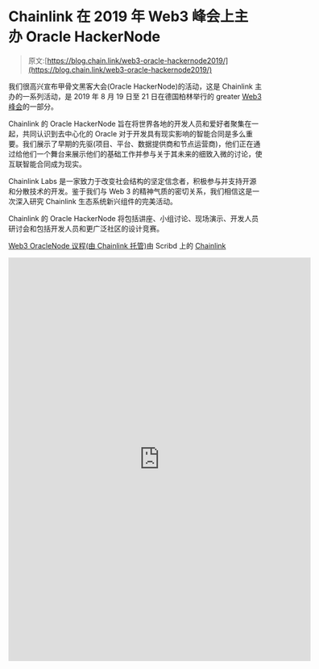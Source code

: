 # Chainlink 在 2019 年 Web3 峰会上主办 Oracle HackerNode

> 原文:[https://blog.chain.link/web3-oracle-hackernode2019/](https://blog.chain.link/web3-oracle-hackernode2019/)

我们很高兴宣布甲骨文黑客大会(Oracle HackerNode)的活动，这是 Chainlink 主办的一系列活动，是 2019 年 8 月 19 日至 21 日在德国柏林举行的 greater [Web3 峰会](https://web3summit.com/)的一部分。

Chainlink 的 Oracle HackerNode 旨在将世界各地的开发人员和爱好者聚集在一起，共同认识到去中心化的 Oracle 对于开发具有现实影响的智能合同是多么重要。我们展示了早期的先驱(项目、平台、数据提供商和节点运营商)，他们正在通过给他们一个舞台来展示他们的基础工作并参与关于其未来的细致入微的讨论，使互联智能合同成为现实。

Chainlink Labs 是一家致力于改变社会结构的坚定信念者，积极参与并支持开源和分散技术的开发。鉴于我们与 Web 3 的精神气质的密切关系，我们相信这是一次深入研究 Chainlink 生态系统新兴组件的完美活动。

Chainlink 的 Oracle HackerNode 将包括讲座、小组讨论、现场演示、开发人员研讨会和包括开发人员和更广泛社区的设计竞赛。

[Web3 OracleNode 议程(由 Chainlink 托管)](https://www.scribd.com/document/422286141/Web3-OracleNode-Agenda-Hosted-by-Chainlink#from_embed "View Web3 OracleNode Agenda (Hosted by Chainlink) on Scribd")由 Scribd 上的 [Chainlink](https://www.scribd.com/user/472333605/Chainlink#from_embed "View Chainlink's profile on Scribd")

<center><iframe id="doc_30294" class="scribd_iframe_embed" title="Web3 OracleNode Agenda (Hosted by Chainlink)" src="https://www.scribd.com/embeds/422286141/content?start_page=1&amp;view_mode=scroll&amp;access_key=key-6yFAx7k7PHJ83kdPhNIf&amp;show_recommendations=true" width="600" height="800" frameborder="0" scrolling="no" data-auto-height="false" data-aspect-ratio="0.7075471698113207" data-mce-fragment="1"></center>  <h2 id="talks">会谈</h2> <p>我们有超过 18 个计划会谈，包括在其 Dapps 中使用 Chainlink<a href="https://chain.link/education/blockchain-oracles">Oracle</a>的项目、智能合约和与 chain link 集成的第二层协议，以及为不断增长的智能合约市场提供创新和有价值数据集的节点运营商/数据提供商。以下是甲骨文黑客大会的发言人名单。</p> <p><em> <strong>项目——</strong>丹尼森·贝特伦(OpenZeppelin)，亚伦·赖特(OpenLaw)，休·卡普(Nexus Mutual)，凯尔·J·基斯特纳(bZx) </em></p> <p><em> <strong>平台——</strong>库珀·昆兹(Hedera Hashgraph)、(Quarkchain)、吉姆·张(Kaleido)、拉斯洛·萨博(SkillZ)、马修·芬斯通(Loopring)、梁庆凯(Celer) </em></p> <p><em> <strong>节点运营商/数据提供商—</strong>乔尼·赫克斯塔伯(LinkPool)、亨德里克·霍夫施塔特(Certus.one)、乔纳森·沃尔夫(Streamr)、布拉克·本利吉雷(CLCG)、特雷弗·克拉克(Amberdata)、罗伯特·埃德斯特伦(Kaiko)和彼得·尤伯格(Eth.events) </em></p> <h2 id="panel-discussions">小组讨论</h2> <p>除了令人兴奋的演讲者名单，还将举行与节点操作、区块链的真实世界数据、构建<a href="https://chain.link/education/defi"> DeFi 应用</a>以及吸引开发人员相关的小组讨论。小组讨论是一个很好的媒介，可以在一个适度的、自由流动的论坛中讨论当前和未来的发展。下面列出了在 Oracle HackerNode 举行的四场小组讨论。</p> <p><em> <strong>作为一个链节运营商</strong>的特色是乔尼·赫克斯塔伯(LinkPool)、克里斯蒂安·卢切拉(Bitfish)、亨德里克·霍夫施塔特(Certus.one)、彼得·尤尔贝格(Eth.events)、安德鲁·保利切克(LinkForest)。</em></p> <p><em> <strong>为区块链提供真实世界的数据</strong>由 Henri Pihkala (Streamr)、Trevor Clarke (AmberData)、Robert edstrm(Kaiko)和 Andrew Thurman (CLC Group)主演。</em></p> <p><em> <strong>让更多的开发者构建区块链</strong>由库珀·昆兹(Hedera)、奥利弗·伯奇(Wanchain)、和吉姆·张(Kaleido)主演。</em></p> <p><em> <strong>建筑 Defi 应用</strong>由马修·芬恩斯通(Loopring)、凯尔·J·基斯特纳(bZx)和休·卡普(Nexus Mutual)主演。</em></p> <h2 id="developer-workshop-and-live-demos">开发人员研讨会和现场演示</h2> <p>我们将举办一个开发人员研讨会，以及几个现场演示，向开发人员展示如何构建下一代互联智能合同的第一手资料。这包括将真实世界的数据引入区块链，使用各种开发工具，以及促进对智能合约可用的数据提供者的更好理解。</p> <h2 id="developer-contest">开发者竞赛</h2> <p>开发者大赛将是应用这些新获得的知识的绝佳机会。参加过研讨会和现场演示的开发人员将有几个小时的时间来试验 Chainlink 的技术，开发一些酷的、新颖的概念。他们将得到 Chainlink 的导师以及 Kaiko、AmberData 和 Streamr 等数据提供商的帮助。</p> <h2 id="design-contest">设计竞赛</h2> <p>我们非常高兴能够通过举办社区设计竞赛来利用我们充满激情的社区的能量。点击查看<a href="https://blog.chain.link/web3-oraclenode-community-design-contest/">详情。我们期待您的提交！</a></p> <h2 id="come-join-us-">来加入我们吧！</h2> <p>Oracle HackerNode 是全面介绍<a href="https://chain.link/"> Chainlink </a>生态系统的绝佳机会。虽然令牌化为 Web3 生态系统带来了巨大的价值，但现在是时候迈出下一步，进入能够取代关键业务流程后端基础设施的互联智能合同了。</p> <div class="widget_tag_cloud tag-list"/> </body> </html></iframe></center>